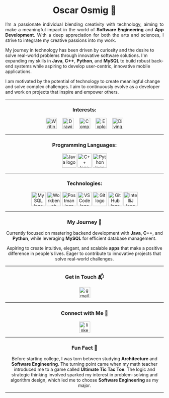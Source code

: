 <!-- Name -->
<h1 align="center"> <strong>Oscar Osmig</strong> 👋 </h1>

<!-- Summary -->
<p align="justify">
  I’m a passionate individual blending creativity with technology, aiming to make a meaningful impact in the world of <strong>Software Engineering</strong> and <strong>App Development</strong>. With a deep appreciation for both the arts and sciences, I strive to integrate my creative passions into my work.
  
  My journey in technology has been driven by curiosity and the desire to solve real-world problems through innovative software solutions. I'm expanding my skills in <strong>Java</strong>, <strong>C++</strong>, <strong>Python</strong>, and <strong>MySQL</strong> to build robust back-end systems while aspiring to develop user-centric, innovative mobile applications.
  
  I am motivated by the potential of technology to create meaningful change and solve complex challenges. I aim to continuously evolve as a developer and work on projects that inspire and empower others.
</p>

---

<!-- Interests -->
<!-- Interests -->
<h3 align="center">Interests:</h3>
<div align="center">
  <img src="https://img.shields.io/static/v1?message=Writing+Poetry&logo=pen&label=&color=6A4C8C&logoColor=white&labelColor=&style=for-the-badge" height="35" alt="Writing Poetry" />
  <img width="10" />
  <img src="https://img.shields.io/static/v1?message=Drawing+%26+Painting&logo=paintbrush&label=&color=FF6347&logoColor=white&labelColor=&style=for-the-badge" height="35" alt="Drawing & Painting" />
  <img width="10" />
  <img src="https://img.shields.io/static/v1?message=Composing+Music&logo=music&label=&color=FFD700&logoColor=white&labelColor=&style=for-the-badge" height="35" alt="Composing Music" />
  <img width="10" />
  <img src="https://img.shields.io/static/v1?message=Exploring+Software+Engineering&logo=code&label=&color=007396&logoColor=white&labelColor=&style=for-the-badge" height="35" alt="Exploring Software Engineering" />
  <img width="10" />
  <img src="https://img.shields.io/static/v1?message=Diving+into+Mechatronics&logo=gear&label=&color=3B3B6A&logoColor=white&labelColor=&style=for-the-badge" height="35" alt="Diving into Mechatronics" />
</div>


---

<!-- Skills -->
<h3 align="center">Programming Languages:</h3>
<div align="center">
  <img src="https://img.shields.io/badge/Java-007396?style=for-the-badge&logo=java&logoColor=white" alt="Java logo" height="45" />
  <img src="https://img.shields.io/badge/C%2B%2B-00599C?style=for-the-badge&logo=cplusplus&logoColor=white" alt="C++ logo" height="45" />
  <img src="https://img.shields.io/badge/Python-3776AB?style=for-the-badge&logo=python&logoColor=white" alt="Python logo" height="45" />
</div>

---

<!-- Technologies -->
<!-- Technologies -->
<h3 align="center">Technologies:</h3>
<div align="center">
  <img src="https://img.shields.io/badge/MySQL-4479A1?style=for-the-badge&logo=mysql&logoColor=white" alt="MySQL logo" height="45" />
  <img src="https://img.shields.io/badge/Workbench-3185B2?style=for-the-badge&logo=mysql&logoColor=white" alt="Workbench logo" height="45" />
  <img src="https://img.shields.io/badge/Postman-FF6C37?style=for-the-badge&logo=postman&logoColor=white" alt="Postman logo" height="45" />
  <img src="https://img.shields.io/badge/VSCode-0078D4?style=for-the-badge&logo=visualstudiocode&logoColor=white" alt="VSCode logo" height="45" />
  <img src="https://img.shields.io/badge/Git-F05032?style=for-the-badge&logo=git&logoColor=white" alt="Git logo" height="45" />
  <img src="https://img.shields.io/badge/GitHub-181717?style=for-the-badge&logo=github&logoColor=white" alt="GitHub logo" height="45" />
    <img src="https://img.shields.io/badge/IntelliJ-000000?style=for-the-badge&logo=intellijidea&logoColor=white" alt="IntelliJ logo" height="45" />

</div>

---

<!-- Journey -->
<h3 align="center">My Journey 🚀</h3>
<p align="center">
  Currently focused on mastering backend development with <strong>Java</strong>, <strong>C++</strong>, and <strong>Python</strong>, while leveraging <strong>MySQL</strong> for efficient database management.
</p>
<p align="center">
  Aspiring to create intuitive, elegant, and scalable <strong>apps</strong> that make a positive difference in people's lives. Eager to contribute to innovative projects that solve real-world challenges.
</p>

---

<!-- Connect -->
<h3 align="center">Get in Touch 📬</h3>
<p align="center">
  <a href="mailto:osmig47g@gmail.com">
    <img src="https://img.shields.io/static/v1?message=Email&logo=gmail&label=&color=D14836&logoColor=white&labelColor=&style=for-the-badge" height="35" alt="gmail logo" />
  </a>
</p>

---

<!-- LinkedIn -->
<h3 align="center">Connect with Me 📌</h3>
<p align="center">
  <a href="https://linkedin.com/in/oscar-osmig" target="_blank">
    <img src="https://img.shields.io/static/v1?message=LinkedIn&logo=linkedin&label=&color=0077B5&logoColor=white&labelColor=&style=for-the-badge" height="35" alt="linkedin logo" />
  </a>
</p>

---

<!-- Fun Fact -->
<h3 align="center">Fun Fact 🌟</h3>
<p align="center">
  Before starting college, I was torn between studying <strong>Architecture</strong> and <strong>Software Engineering</strong>. The turning point came when my math teacher introduced me to a game called <strong>Ultimate Tic Tac Toe</strong>. The logic and strategic thinking involved sparked my interest in problem-solving and algorithm design, which led me to choose <strong>Software Engineering</strong> as my major.
</p>

---

